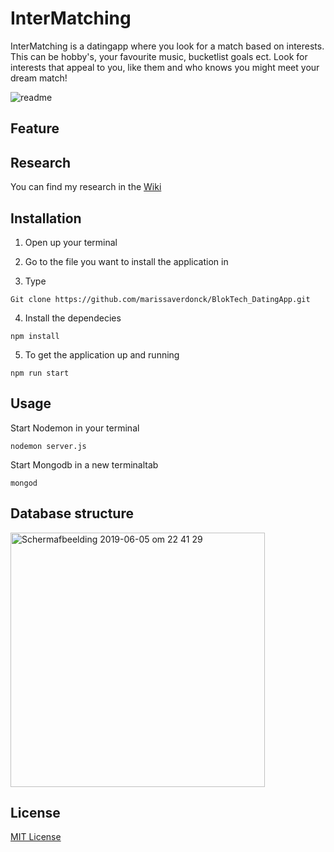 # InterMatching
InterMatching is a datingapp where you look for a match based on interests. This can be hobby's, your favourite music, bucketlist goals ect. Look for interests that appeal to you, like them and who knows you might meet your dream match! 

![readme](https://user-images.githubusercontent.com/43657951/59035972-b53d8a00-886e-11e9-8379-dca055e8e58a.png)


## Feature 

## Research 
You can find my research in the [Wiki](https://github.com/marissaverdonck/BlokTech_DatingApp/wiki)

## Installation
1. Open up your terminal

2. Go to the file you want to install the application in

3. Type<br/>
```
Git clone https://github.com/marissaverdonck/BlokTech_DatingApp.git
```

4. Install the dependecies<br/>
```
npm install
```

5. To get the application up and running<br/>
```
npm run start
```

## Usage
Start Nodemon in your terminal
```
nodemon server.js
```
Start Mongodb in a new terminaltab
```
mongod
```

## Database structure

<img width="407" alt="Schermafbeelding 2019-06-05 om 22 41 29" src="https://user-images.githubusercontent.com/43657951/59035836-6d1e6780-886e-11e9-9429-c6468f2c839d.png">




## License
[MIT License](https://github.com/marissaverdonck/BlokTech_DatingApp/blob/master/license)
